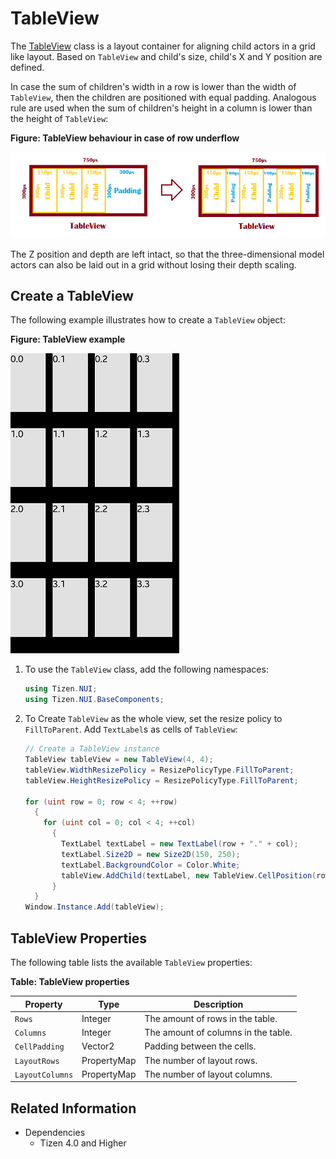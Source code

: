 # TableView

The [TableView](https://samsung.github.io/TizenFX/latest/api/Tizen.NUI.BaseComponents.TableView.html) class is a layout container for aligning child actors in a grid like layout.
Based on `TableView` and child's size, child's X and Y position are defined. 

In case the sum of children's width in a row is lower than the width of `TableView`, then the children are positioned with equal padding. Analogous rule are used when the sum of children's height in a column is lower than the height of `TableView`:

**Figure: TableView behaviour in case of row underflow**

![AlignSelf](media/tableview_underflow.png)

The Z position and depth are left intact, so that the three-dimensional model actors can also be laid out in a grid without losing their depth scaling.

## Create a TableView

The following example illustrates how to create a `TableView` object:

**Figure: TableView example**

![AlignSelf](media/tableview.png)

1.  To use the `TableView` class, add the following namespaces:

    ```csharp
    using Tizen.NUI;
    using Tizen.NUI.BaseComponents;
    ```

2.  To Create `TableView` as the whole view, set the resize policy to `FillToParent`. Add `TextLabel`s as cells of `TableView`:

    ```csharp
    // Create a TableView instance
    TableView tableView = new TableView(4, 4);
    tableView.WidthResizePolicy = ResizePolicyType.FillToParent;
    tableView.HeightResizePolicy = ResizePolicyType.FillToParent;

    for (uint row = 0; row < 4; ++row)
      {
        for (uint col = 0; col < 4; ++col)
          {
            TextLabel textLabel = new TextLabel(row + "." + col);
            textLabel.Size2D = new Size2D(150, 250);
            textLabel.BackgroundColor = Color.White;
            tableView.AddChild(textLabel, new TableView.CellPosition(row, col));
          }
      }
    Window.Instance.Add(tableView);
    ```

## TableView Properties

The following table lists the available `TableView` properties:

**Table: TableView properties**

| Property        | Type         | Description                        |
|-----------------|--------------|------------------------------------|
| `Rows`          | Integer      | The amount of rows in the table.    |
| `Columns`       | Integer      | The amount of columns in the table. |
| `CellPadding`   | Vector2      | Padding between the cells.              |
| `LayoutRows`    | PropertyMap  | The number of layout rows.          |
| `LayoutColumns` | PropertyMap  | The number of layout columns.       |



## Related Information
- Dependencies
  -   Tizen 4.0 and Higher
